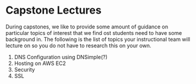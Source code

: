 # Capstone Lectures
During capstones, we like to provide some amount of guidance on particular topics of interest that we find ost students need to have some background in. The following is the list of topics your instructional team will lecture on so you do not have to research this on your own.

1. DNS Configuration using DNSimple(?)
1. Hosting on AWS EC2
1. Security
1. SSL
